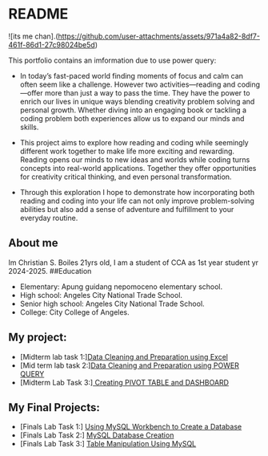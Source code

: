 # README
![its me chan].(https://github.com/user-attachments/assets/971a4a82-8df7-461f-86d1-27c98024be5d)

This portfolio contains an imformation due to use power query: 
- In today’s fast-paced world finding moments of focus and calm can often seem like a challenge. However two activities—reading and coding—offer more than just a way to pass the time. They have the power to enrich our lives in unique ways blending creativity problem solving and personal growth. Whether diving into an engaging book or tackling a coding problem both experiences allow us to expand our minds and skills.

- This project aims to explore how reading and coding while seemingly different work together to make life more exciting and rewarding. Reading opens our minds to new ideas and worlds while coding turns concepts into real-world applications. Together they offer opportunities for creativity critical thinking, and even personal transformation.

- Through this exploration I hope to demonstrate how incorporating both reading and coding into your life can not only improve problem-solving abilities but also add a sense of adventure and fulfillment to your everyday routine.
## About me
Im Christian S. Boiles 21yrs old, I am a student of CCA as 1st year student yr 2024-2025.
##Education
- Elementary: Apung guidang nepomoceno elementary school.
- High school: Angeles City National Trade School.
- Senior high school: Angeles City National Trade School.
- College: City College of Angeles.

## My project:
- [Midterm lab task 1:][Data Cleaning and Preparation using Excel](https://github.com/chan-edm/README/tree/9259890d1c59cea198337ddc073058b993cad367/Midterm%20Lab%20task%201)
- [Mid term lab task 2:][Data Cleaning and Preparation using POWER QUERY](https://github.com/chan-edm/README/tree/main/Midterm%20lab%20task%202)
- [Midterm Lab Task 3:][ Creating PIVOT TABLE and DASHBOARD](https://github.com/chan-edm/README/tree/main/Midterm%20Lab%20Task%203)
## My Final Projects:
- [Finals Lab Task 1:] [Using MySQL Workbench to Create a Database](https://github.com/chan-edm/README/tree/main/Finals%20Lab%20Task%201%3A)
- [Finals Lab Task 2:] [MySQL Database Creation](https://github.com/chan-edm/README/tree/main/Finals%20Lab%20Task%202%3A%20)
- [Finals Lab Task 3:] [Table Manipulation Using MySQL](https://github.com/chan-edm/README/tree/main/Finals%20Lab%20Task%203%3A)


